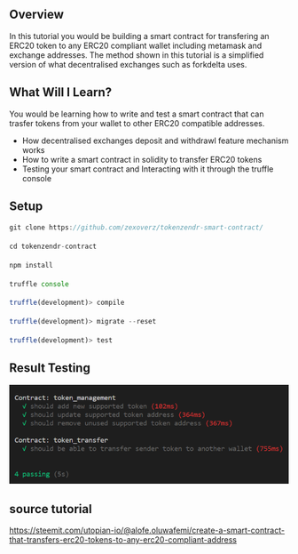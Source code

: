 ## Overview

In this tutorial you would be building a smart contract for transfering an ERC20 token to any ERC20 compliant wallet including metamask and exchange addresses. The method shown in this tutorial is a simplified version of what decentralised exchanges such as forkdelta uses.


## What Will I Learn?
You would be learning how to write and test a smart contract that can trasfer tokens from your wallet to other ERC20 compatible addresses.

- How decentralised exchanges deposit and withdrawl feature mechanism works
- How to write a smart contract in solidity to transfer ERC20 tokens
- Testing your smart contract and Interacting with it through the truffle console

## Setup

```js
git clone https://github.com/zexoverz/tokenzendr-smart-contract/

cd tokenzendr-contract

npm install

truffle console

truffle(development)> compile

truffle(development)> migrate --reset

truffle(development)> test
```

## Result Testing

 ![alt text](https://github.com/zexoverz/tokenzendr-smart-contract/blob/master/img/testTokenZendr.png)

## source tutorial

https://steemit.com/utopian-io/@alofe.oluwafemi/create-a-smart-contract-that-transfers-erc20-tokens-to-any-erc20-compliant-address


